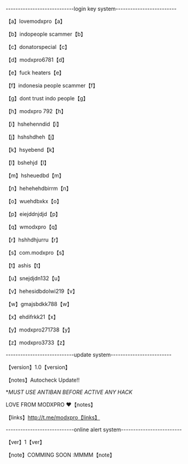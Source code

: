----------------------------login key system-------------------------

【a】lovemodxpro【a】

【b】indopeople scammer【b】

【c】donatorspecial【c】          

【d】modxpro6781【d】

【e】fuck heaters【e】

【f】indonesia people scammer【f】

【g】dont trust indo people【g】

【h】modxpro 792【h】

【i】hshehenndid【i】

【j】hshshdheh【j】

【k】hsyebend【k】

【l】bshehjd【l】

【m】hsheuedbd【m】

【n】hehehehdbirrm【n】

【o】wuehdbxkx【o】

【p】eiejddnjdjd【p】

【q】wmodxpro【q】

【r】hshhdhjurru【r】

【s】com.modxpro【s】

【t】ashis【t】

【u】snejdjdn132【u】

【v】hehesidbdolwi219【v】

【w】gmajsbdkk788【w】

【x】ehdifrkk21【x】

【y】modxpro271738【y】

【z】modxpro3733【z】

----------------------------update system-------------------------

【version】1.0【version】

【notes】Autocheck Update!!

**MUST USE ANTIBAN BEFORE ACTIVE ANY HACK*

LOVE FROM MODXPRO ❤️【notes】 

【links】http://t.me/modxpro【links】

----------------------------online alert system-------------------------

【ver】1【ver】

【note】COMMING SOON :MMMM【note】


